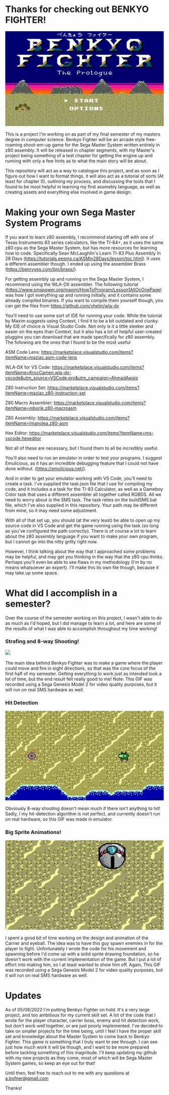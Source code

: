 # Thanks for checking out BENKYO FIGHTER! 
![](https://github.com/Bofner/Benkyo-Fighter/blob/main/Images/Title.png)

This is a project I'm working on as part of my final semester of my masters degree in computer science. Benkyo Fighter will be an arcade style free-roaming shoot-em-up game for the Sega Master System written entirely in z80 assembly. It will be released in chapter segments, with my Master's project being something of a test chapter for getting the engine up and running with only a few hints as to what the main story will be about.

This repository will act as a way to catalogue this project, and as soon as I figure out how I want to format things, it will also act as a tutorial of sorts (At least for chapter 0), outlining my process, and discussing the tools that I found to be most helpful in learning my first assmebly language, as well as creating assets and everything else involved in game design.

# Making your own Sega Master System Programs

If you want to learn z80 assembly, I recommend starting off with one of Texas Instruments 83 series calculators, like the TI-84+, as it uses the same z80 cpu as the Sega Master System, but has more resources for learning how to code. Specifically Sean McLaughlin's Learn TI-83 Plus Assembly In 28 Days (https://tutorials.eeems.ca/ASMin28Days/lesson/toc.html). It uses a different assembler though. I ended up using the assembler Brass (https://benryves.com/bin/brass/).

For getting assembly up and running on the Sega Master System, I recommend using the WLA-DX assembler. The following tutorial (https://www.smspower.org/maxim/HowToProgram/Lesson1AllOnOnePage) was how I got everything up and running initially, and it contains some already compiled binaries. If you want to compile them yourself though, you can get the files from https://github.com/vhelin/wla-dx

You'll need to use some sort of IDE for running your code. While the tutorial by Maxim suggests using Context, I find it to be a bit outdated and clunky. My IDE of choice is Visual Studio Code. Not only is it a little sleeker and easier on the eyes than Context, but it also has a lot of helpful user-created pluggins you can download that are made specifically for z80 assembly. The following are the ones that I found to be the most useful 

ASM Code Lens: https://marketplace.visualstudio.com/items?itemName=maziac.asm-code-lens 

WLA-DX for VS Code: https://marketplace.visualstudio.com/items?itemName=KrocCamen.wla-dx-vscode&utm_source=VSCode.pro&utm_campaign=AhmadAwais

Z80 Instruction Set: https://marketplace.visualstudio.com/items?itemName=maziac.z80-instruction-set

Z80 Macro Assembler: https://marketplace.visualstudio.com/items?itemName=mborik.z80-macroasm

Z80 Assembly: https://marketplace.visualstudio.com/items?itemName=Imanolea.z80-asm

Hex Editor: https://marketplace.visualstudio.com/items?itemName=ms-vscode.hexeditor

Not all of these are necessary, but I found them to all be incredibly useful. 

You'll also need to run an emulator in order to test your programs. I suggest Emulicious, as it has an incredible debugging feature that I could not have done without. (https://emulicious.net/). 

And in order to get your emulator working with VS Code, you'll need to create a task. I've supplied the task.json file that I use for compiling my code, and it includes a a task for the TI-83 Calculator, as well as a Gameboy Color task that uses a different assembler all together called RGBDS. All we need to worry about is the SMS task. The task relies on the buildSMS.bat file, which I've also supplied in this repository. Your path may be different from mine, so it may need some adjustment. 

With all of that set up, you should (at the very least) be able to open up my source code in VS Code and get the game running using the task (so long as you've configured the path correctly). There is of course a lot to learn about the z80 assembly language if you want to make your own program, but I cannot go into the nitty gritty right now. 

However, I think talking about the way that I approached some problems may be helpful, and may get you thinking in the way that the z80 cpu thinks. Perhaps you'll even be able to see flaws in my methodology (I'm by no means whatsoever an expert). I'll make this its own file though, because it may take up some space. 

# What did I accomplish in a semester?
Over the course of the semester working on this project, I wasn't able to do as much as I'd hoped, but I did manage to learn a lot, and here are some of the results of what I was able to accomplish throughout my time working!

### Strafing and 8-way Shooting!
![](https://github.com/Bofner/Benkyo-Fighter/blob/main/Images/strafing.gif)

The main idea behind Benkyo Fighter was to make a game where the player could move and fire in eight directions, so that was the core focus of the first half of my semester. Getting everything to work just as intended took a lot of time, but the end result felt really good to me! Note: This GIF was recorded using a Sega Genesis Model 2 for video quality purposes, but it will run on real SMS hardware as well. 

### Hit Detection
![](https://github.com/Bofner/Benkyo-Fighter/blob/main/Images/hit%20detection.gif)

Obviously 8-way shooting doesn't mean much if there isn't anything to hit! Sadly, I my hit-detection algorithm is not perfect, and currently doesn't run on real hardware, so this GIF was made in emulator. 

### Big Sprite Animations!
![](https://github.com/Bofner/Benkyo-Fighter/blob/main/Images/carrier.gif)

I spent a good bit of time working on the design and animation of the Carrier and eyeball. The idea was to have this guy spawn enemies in for the player to fight. Unfortunately I wrote the code for his movement and spawning before I'd come up with a solid sprite drawing foundation, so he doesn't work with the current implementation of the game. But I put a lot of effort into making him, so I at least wanted to show him off. Again, This GIF was recorded using a Sega Genesis Model 2 for video quality purposes, but it will run on real SMS hardware as well. 

# Updates
As of 05/08/2022 I'm putting Benkyo Fighter on hold. It's a very large project, and too ambitious for my current skill set. A lot of the code that I wrote for the player character, carrier boss, enemy and hit detection work, but don't work well together, or are just poorly implemented. I've decided to take on smaller projects for the time being, until I feel I have the proper skill set and knowledge about the Master System to come back to Benkyo Fighter. This game is something that I truly want to see through. I can see just how much work it will be though, and I want to be more prepared before tackling something of this magnitude. I'll keep updating my github with my new projects as they come, most of which will be Sega Master System games, so keep an eye out for that! 

Until then, feel free to reach out to me with any questions at a.bofner@gmail.com

Thanks!


